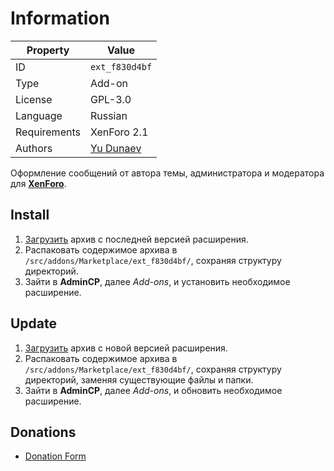 # Information

| Property     | Value                                              |
| ------------ | -------------------------------------------------- |
| ID           | `ext_f830d4bf`                                     |
| Type         | Add-on                                             |
| License      | GPL-3.0                                            |
| Language     | Russian                                            |
| Requirements | XenForo 2.1                                        |
| Authors      | [Yu Dunaev](mailto:hello@tails.im)               |

Оформление сообщений от автора темы, администратора и модератора для [**XenForo**](https://xenforo.com).

## Install

1. [Загрузить](https://github.com/marketplace-xenforo/xenforo-ext-thread-starter/tags) архив с последней версией расширения.
2. Распаковать содержимое архива в `/src/addons/Marketplace/ext_f830d4bf/`, сохраняя структуру директорий.
3. Зайти в **AdminCP**, далее *Add-ons*, и установить необходимое расширение.

## Update

1. [Загрузить](https://github.com/marketplace-xenforo/xenforo-ext-thread-starter/tags) архив с новой версией расширения.
2. Распаковать содержимое архива в `/src/addons/Marketplace/ext_f830d4bf/`, сохраняя структуру директорий, заменяя существующие файлы и папки.
3. Зайти в **AdminCP**, далее *Add-ons*, и обновить необходимое расширение.

## Donations

- [Donation Form](https://donation-form.github.io/)
